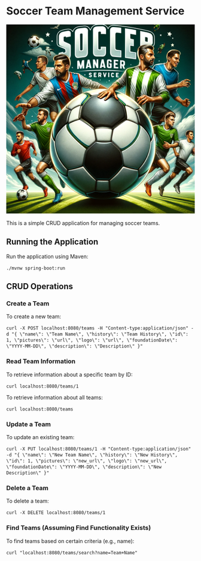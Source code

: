 
# Soccer Team Management Service
![Logo](src/main/resources/static/logo.png)

This is a simple CRUD application for managing soccer teams.

## Running the Application
Run the application using Maven:
```
./mvnw spring-boot:run
```

## CRUD Operations

### Create a Team
To create a new team:
```
curl -X POST localhost:8080/teams -H "Content-type:application/json" -d "{ \"name\": \"Team Name\", \"history\": \"Team History\", \"id\": 1, \"pictures\": \"url\", \"logo\": \"url\", \"foundationDate\": \"YYYY-MM-DD\", \"description\": \"Description\" }"
```

### Read Team Information
To retrieve information about a specific team by ID:
```
curl localhost:8080/teams/1
```

To retrieve information about all teams:
```
curl localhost:8080/teams
```

### Update a Team
To update an existing team:
```
curl -X PUT localhost:8080/teams/1 -H "Content-type:application/json" -d "{ \"name\": \"New Team Name\", \"history\": \"New History\", \"id\": 1, \"pictures\": \"new_url\", \"logo\": \"new_url\", \"foundationDate\": \"YYYY-MM-DD\", \"description\": \"New Description\" }"
```

### Delete a Team
To delete a team:
```
curl -X DELETE localhost:8080/teams/1
```

### Find Teams (Assuming Find Functionality Exists)
To find teams based on certain criteria (e.g., name):
```
curl "localhost:8080/teams/search?name=Team+Name"

```
